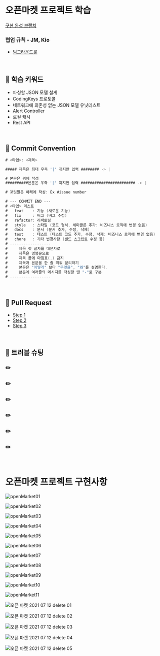 
# 오픈마켓 프로젝트 학습

[구현 완성 브랜치 ](https://github.com/yagom-academy/ios-open-market/pull/32)

### 협업 규칙 - JM, Kio
- [팀그라운드룰](https://github.com/alwaysblu/ios-open-market/blob/main/Docs/%ED%8C%80%EA%B7%B8%EB%9D%BC%EC%9A%B4%EB%93%9C%EB%A3%B0.md)

<br>



## :pushpin: 학습 키워드

* 파싱할 JSON 모델 설계
* CodingKeys 프로토콜
* 네트워크에 의존성 없는 JSON 모델 유닛테스트
* Alert Controller
* 로컬 캐시
* Rest API

<br>

## :pushpin: Commit Convention

```swift
# <타입>: <제목>

##### 제목은 최대 우측 '|' 까지만 입력 ######## -> |

# 본문은 위에 작성
##########본문은 우측 '|' 까지만 입력 ######################## -> |

# 꼬릿말은 아래에 작성: Ex #issue number

# --- COMMIT END ---
# <타입> 리스트
#   feat    : 기능 (새로운 기능)
#   fix     : 버그 (버그 수정)
#   refactor: 리팩토링
#   style   : 스타일 (코드 형식, 세미콜론 추가: 비즈니스 로직에 변경 없음)
#   docs    : 문서 (문서 추가, 수정, 삭제)
#   test    : 테스트 (테스트 코드 추가, 수정, 삭제: 비즈니스 로직에 변경 없음)
#   chore   : 기타 변경사항 (빌드 스크립트 수정 등)
# ------------------
#     제목 첫 글자를 대문자로
#     제목은 명령문으로
#     제목 끝에 마침표(.) 금지
#     제목과 본문을 한 줄 띄워 분리하기
#     본문은 "어떻게" 보다 "무엇을", "왜"를 설명한다.
#     본문에 여러줄의 메시지를 작성할 땐 "-"로 구분
# ------------------
```

<br>

## :pushpin: Pull Request

* [Step 1](https://github.com/yagom-academy/ios-open-market/pull/19)
* [Step 2](https://github.com/yagom-academy/ios-open-market/pull/30)
* [Step 3](https://github.com/yagom-academy/ios-open-market/pull/32)



<br>

## :pushpin: 트러블 슈팅

### :pencil2:   


### :pencil2:   


### :pencil2:   


### :pencil2:   


### :pencil2:   


### :pencil2:   

<br>

# 오픈마켓 프로젝트 구현사항

![openMarket01](https://user-images.githubusercontent.com/75533266/120496941-f5ea2280-c3f8-11eb-8204-2386c57e292e.gif)



![openMarket02](https://user-images.githubusercontent.com/75533266/120496956-fa164000-c3f8-11eb-9bb9-691e0d2739f7.gif)

![openMarket03](https://user-images.githubusercontent.com/75533266/120497009-04383e80-c3f9-11eb-9804-bebc58911a81.gif)


![openMarket04](https://user-images.githubusercontent.com/75533266/120497072-11552d80-c3f9-11eb-89cd-af9eeed60306.gif)

![openMarket05](https://user-images.githubusercontent.com/75533266/120497104-1914d200-c3f9-11eb-92fb-ea421ef5375c.gif)

![openMarket06](https://user-images.githubusercontent.com/75533266/120497119-1c0fc280-c3f9-11eb-942e-6bff4ee7cbb4.gif)

![openMarket07](https://user-images.githubusercontent.com/75533266/120497148-216d0d00-c3f9-11eb-8af8-d0f222b25bea.gif)

![openMarket08](https://user-images.githubusercontent.com/75533266/120497164-23cf6700-c3f9-11eb-9091-01e812e6d313.gif)


![openMarket09](https://user-images.githubusercontent.com/75533266/120497183-2762ee00-c3f9-11eb-9fb8-8ef9581c6646.gif)

![openMarket10](https://user-images.githubusercontent.com/75533266/120497198-2af67500-c3f9-11eb-8f5a-bd19d9bb0b41.gif)


![openMarket11](https://user-images.githubusercontent.com/75533266/120497216-2d58cf00-c3f9-11eb-933c-84b30eb9b249.gif)

![오픈 마켓 2021 07 12  delete 01](https://user-images.githubusercontent.com/75533266/125275270-c8728c00-e349-11eb-87da-1508cc374ede.gif)


![오픈 마켓 2021 07 12  delete 02](https://user-images.githubusercontent.com/75533266/125275319-d7f1d500-e349-11eb-9f4c-84c5d16a1c4d.gif)

![오픈 마켓 2021 07 12  delete 03](https://user-images.githubusercontent.com/75533266/125275332-da542f00-e349-11eb-90cf-c730fa1cb578.gif)

![오픈 마켓 2021 07 12  delete 04](https://user-images.githubusercontent.com/75533266/125275338-db855c00-e349-11eb-97a8-587ede6b37f1.gif)

![오픈 마켓 2021 07 12  delete 05](https://user-images.githubusercontent.com/75533266/125275345-dd4f1f80-e349-11eb-9669-fd171326b89d.gif)









